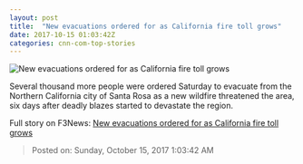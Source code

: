```yaml
---
layout: post
title:  "New evacuations ordered for as California fire toll grows"
date: 2017-10-15 01:03:42Z
categories: cnn-com-top-stories
---
```


![New evacuations ordered for as California fire toll grows](http://cdn.cnn.com/cnnnext/dam/assets/171013202956-03-california-fire-aftermath-neighborhood-super-tease.jpg)

Several thousand more people were ordered Saturday to evacuate from the Northern California city of Santa Rosa as a new wildfire threatened the area, six days after deadly blazes started to devastate the region.


Full story on F3News: [New evacuations ordered for as California fire toll grows](http://www.f3nws.com/n/DZUASD)

> Posted on: Sunday, October 15, 2017 1:03:42 AM
